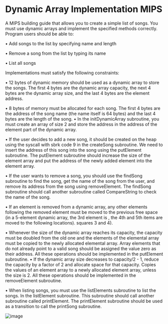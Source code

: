 
# Dynamic Array Implementation MIPS
A MIPS building guide that allows you to create a simple list of songs. You must use dynamic arrays and implement the specified methods correctly. Program users should be able to:


• Add songs to the list by specifying name and length

• Remove a song from the list by typing its name

• List all songs

Implementations must satisfy the following constraints:

• 12 bytes of dynamic memory should be used as a dynamic array to store the songs. The first 4 bytes are the dynamic array capacity, the next 4 bytes are the dynamic array size, and the last 4 bytes are the element address.

• 8 bytes of memory must be allocated for each song. The first 4 bytes are the address of the song name (the name itself is 64 bytes) and the last 4 bytes are the length of the song. • In the initDynamicArray subroutine, you must create an array of size 2 and store the address in the address of the element part of the dynamic array.

• If the user decides to add a new song, it should be created on the heap using the syscall with sbrk code 9 in the createSong subroutine. We need to insert the address of this song into the song using the putElement subroutine. The putElement subroutine should increase the size of the element array and put the address of the newly added element into the element array.

• If the user wants to remove a song, you should use the findSong subroutine to find the song, get the name of the song from the user, and remove its address from the song using removeElement. The findSong subroutine should call another subroutine called CompareString to check the name of the song.

• If an element is removed from a dynamic array, any other elements following the removed element must be moved to the previous free space (in a 5-element dynamic array, the 3rd element is , the 4th and 5th items are moved to the following locations). squares 3 and 4).

• Whenever the size of the dynamic array reaches its capacity, the capacity must be doubled from the old one and the elements of the elemental array must be copied to the newly allocated elemental array. Array elements that do not already point to a valid song should be assigned the value zero as their address. All these operations should be implemented in the putElement subroutine. • If the dynamic array size decreases to capacity/2 - 1, reduce the capacity by a factor of 2 and allocate space for that capacity. Copies the values of an element array to a newly allocated element array, unless the size is 2. All these operations should be implemented in the removeElement subroutine.

• When listing songs, you must use the listElements subroutine to list the songs. In the listElement subroutine. This subroutine should call another subroutine called printElement. The printElement subroutine should be used as a transition to call the printSong subroutine.



![image](https://user-images.githubusercontent.com/61871610/212169415-da27220c-3a9e-4aa4-936e-e71c4ceff314.png)
